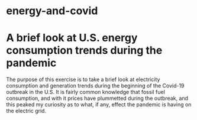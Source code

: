 # energy-and-covid
# A brief look at U.S. energy consumption trends during the pandemic

 
The purpose of this exercise is to take a brief look at electricity consumption and generation trends during the beginning of the Covid-19 outbreak in the U.S. It is fairly common knowledge that fossil fuel consumption, and with it prices have plummetted during the outbreak, and this peaked my curiosity as to what, if any, effect the pandemic is having on the electric grid. 
